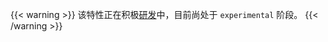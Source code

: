 ---
---
{{< warning >}}
该特性正在积极[研发](https://github.com/istio/community/blob/master/FEATURE-LIFECYCLE.md)中，目前尚处于 `experimental` 阶段。
{{< /warning >}}
